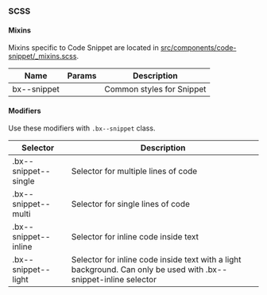 ### SCSS

#### Mixins

Mixins specific to Code Snippet are located in [src/components/code-snippet/_mixins.scss]().

| Name        | Params | Description               |
|-------------|--------|---------------------------|
| bx--snippet |        | Common styles for Snippet |


#### Modifiers

Use these modifiers with `.bx--snippet` class.

| Selector                         | Description                        |
|----------------------------------|------------------------------------|
| .bx--snippet--single             | Selector for multiple lines of code  |
| .bx--snippet--multi              | Selector for single lines of code    |
| .bx--snippet--inline             | Selector for inline code inside text  |
| .bx--snippet--light              | Selector for inline code inside text with a light background. Can only be used with .bx--snippet-inline selector  |
